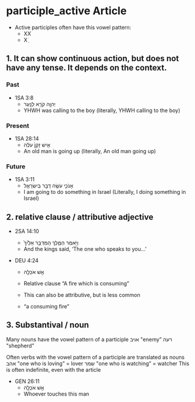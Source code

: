 # participle_active Article
* Active participles often have this vowel pattern:
    * XXׁ
    * X  ֵ ׁ

## 1. It can show continuous action, but does not have any tense. It depends on the context.

### Past
* 1SA 3:8
    * יְהוָ֖ה קֹרֵ֥א לַנָּֽעַר
    * YHWH was calling to the boy (literally, YHWH calling to the boy)

### Present 
* 1SA 28:14
    * אִ֤ישׁ זָקֵן֙ עֹלֶ֔ה		
    * An old man is going up (literally, An old man going up)

### Future
* 1SA 3:11
    * אָנֹכִ֛י עֹשֶׂ֥ה דָבָ֖ר בְּיִשְׂרָאֵ֑ל	
    * I am going to do something in Israel (Literally, I doing something in Israel)

## 2. relative clause / attributive adjective
* 2SA 14:10
    * וַיֹּ֖אמֶר הַמֶּ֑לֶךְ הַֽמְדַבֵּ֤ר אֵלַ֙יִךְ֙
    * And the kings said, ‘The one who speaks to you…’

* DEU 4:24
    * אֵ֥שׁ אֹכְלָ֖ה
    * Relative clause		“A fire which is consuming” 

    * This can also be attributive, but is less common
    * “a consuming fire”

## 3. Substantival / noun 
Many nouns have the vowel pattern of a participle
אויב "enemy”
רעה "shepherd”

Often verbs with the vowel pattern of a participle are translated as nouns
אהב "one who is loving” = lover
שמר "one who is watching” = watcher
This is often indefinite, even with the article

* GEN 26:11
    * אֵ֥שׁ אֹכְלָ֖ה
    * Whoever touches this man
 